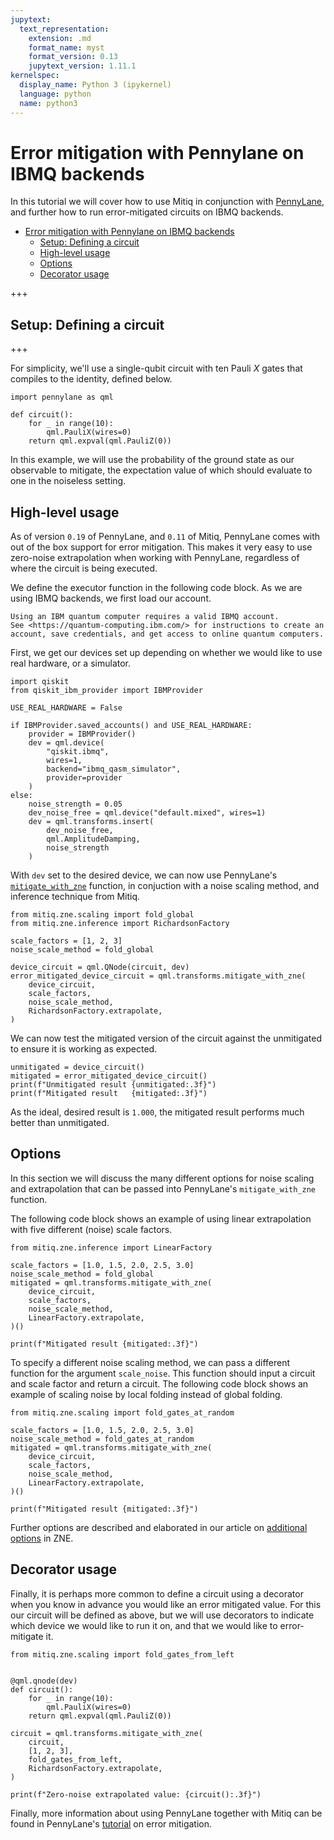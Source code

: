 ```yaml
---
jupytext:
  text_representation:
    extension: .md
    format_name: myst
    format_version: 0.13
    jupytext_version: 1.11.1
kernelspec:
  display_name: Python 3 (ipykernel)
  language: python
  name: python3
---
```


# Error mitigation with Pennylane on IBMQ backends

In this tutorial we will cover how to use Mitiq in conjunction with [PennyLane](https://pennylane.ai/), and further how to run error-mitigated circuits on IBMQ backends.

- [Error mitigation with Pennylane on IBMQ backends](#error-mitigation-with-pennylane-on-ibmq-backends)
  - [Setup: Defining a circuit](#setup-defining-a-circuit)
  - [High-level usage](#high-level-usage)
  - [Options](#options)
  - [Decorator usage](#decorator-usage)

+++

## Setup: Defining a circuit

+++

For simplicity, we'll use a single-qubit circuit with ten Pauli $X$ gates that compiles to the identity, defined below.

```{code-cell} ipython3
import pennylane as qml

def circuit():
    for _ in range(10):
        qml.PauliX(wires=0)
    return qml.expval(qml.PauliZ(0))
```

In this example, we will use the probability of the ground state as our observable to mitigate, the expectation value of which should evaluate to one in the noiseless setting.

## High-level usage

As of version `0.19` of PennyLane, and `0.11` of Mitiq, PennyLane comes with out of the box support for error mitigation.
This makes it very easy to use zero-noise extrapolation when working with PennyLane, regardless of where the circuit is being executed.

We define the executor function in the following code block.
As we are using IBMQ backends, we first load our account.

```{note}
Using an IBM quantum computer requires a valid IBMQ account.
See <https://quantum-computing.ibm.com/> for instructions to create an account, save credentials, and get access to online quantum computers.
```

First, we get our devices set up depending on whether we would like to use real hardware, or a simulator.

```{code-cell} ipython3
import qiskit
from qiskit_ibm_provider import IBMProvider

USE_REAL_HARDWARE = False

if IBMProvider.saved_accounts() and USE_REAL_HARDWARE:
    provider = IBMProvider()
    dev = qml.device(
        "qiskit.ibmq",
        wires=1,
        backend="ibmq_qasm_simulator",
        provider=provider
    )
else:
    noise_strength = 0.05
    dev_noise_free = qml.device("default.mixed", wires=1)
    dev = qml.transforms.insert(
        dev_noise_free,
        qml.AmplitudeDamping,
        noise_strength
    )
```

With `dev` set to the desired device, we can now use PennyLane's [`mitigate_with_zne`](https://pennylane.readthedocs.io/en/stable/code/api/pennylane.transforms.mitigate_with_zne.html) function, in conjuction with a noise scaling method, and inference technique from Mitiq.

```{code-cell} ipython3
from mitiq.zne.scaling import fold_global
from mitiq.zne.inference import RichardsonFactory

scale_factors = [1, 2, 3]
noise_scale_method = fold_global

device_circuit = qml.QNode(circuit, dev)
error_mitigated_device_circuit = qml.transforms.mitigate_with_zne(
    device_circuit,
    scale_factors,
    noise_scale_method,
    RichardsonFactory.extrapolate,
)
```

We can now test the mitigated version of the circuit against the unmitigated to ensure it is working as expected.

```{code-cell} ipython3
unmitigated = device_circuit()
mitigated = error_mitigated_device_circuit()
print(f"Unmitigated result {unmitigated:.3f}")
print(f"Mitigated result   {mitigated:.3f}")
```

As the ideal, desired result is `1.000`, the mitigated result performs much better than unmitigated.

## Options

In this section we will discuss the many different options for noise scaling and extrapolation that can be passed into PennyLane's `mitigate_with_zne` function.

The following code block shows an example of using linear extrapolation with five different (noise) scale factors.

```{code-cell} ipython3
from mitiq.zne.inference import LinearFactory

scale_factors = [1.0, 1.5, 2.0, 2.5, 3.0]
noise_scale_method = fold_global
mitigated = qml.transforms.mitigate_with_zne(
    device_circuit,
    scale_factors,
    noise_scale_method,
    LinearFactory.extrapolate,
)()

print(f"Mitigated result {mitigated:.3f}")
```

To specify a different noise scaling method, we can pass a different function for the argument `scale_noise`.
This function should input a circuit and scale factor and return a circuit.
The following code block shows an example of scaling noise by local folding instead of global folding.

```{code-cell} ipython3
from mitiq.zne.scaling import fold_gates_at_random

scale_factors = [1.0, 1.5, 2.0, 2.5, 3.0]
noise_scale_method = fold_gates_at_random
mitigated = qml.transforms.mitigate_with_zne(
    device_circuit,
    scale_factors,
    noise_scale_method,
    LinearFactory.extrapolate,
)()

print(f"Mitigated result {mitigated:.3f}")
```

Further options are described and elaborated in our article on [additional options](../guide/zne-3-options.md) in ZNE.

## Decorator usage

Finally, it is perhaps more common to define a circuit using a decorator when you know in advance you would like an error mitigated value.
For this our circuit will be defined as above, but we will use decorators to indicate which device we would like to run it on, and that we would like to error-mitigate it.

```{code-cell} ipython3
from mitiq.zne.scaling import fold_gates_from_left


@qml.qnode(dev)
def circuit():
    for _ in range(10):
        qml.PauliX(wires=0)
    return qml.expval(qml.PauliZ(0))

circuit = qml.transforms.mitigate_with_zne(
    circuit,
    [1, 2, 3],
    fold_gates_from_left,
    RichardsonFactory.extrapolate,
)

print(f"Zero-noise extrapolated value: {circuit():.3f}")
```

Finally, more information about using PennyLane together with Mitiq can be found in PennyLane's [tutorial](https://pennylane.ai/qml/demos/tutorial_error_mitigation) on error mitigation.
